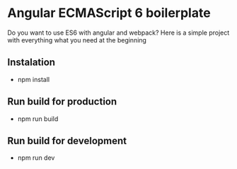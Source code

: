 # Angular ECMAScript 6 boilerplate

Do you want to use ES6 with angular and webpack?
Here is a simple project with everything what you need at the beginning


## Instalation

 - npm install


## Run build for production

 - npm run build


## Run build for development

 - npm run dev

